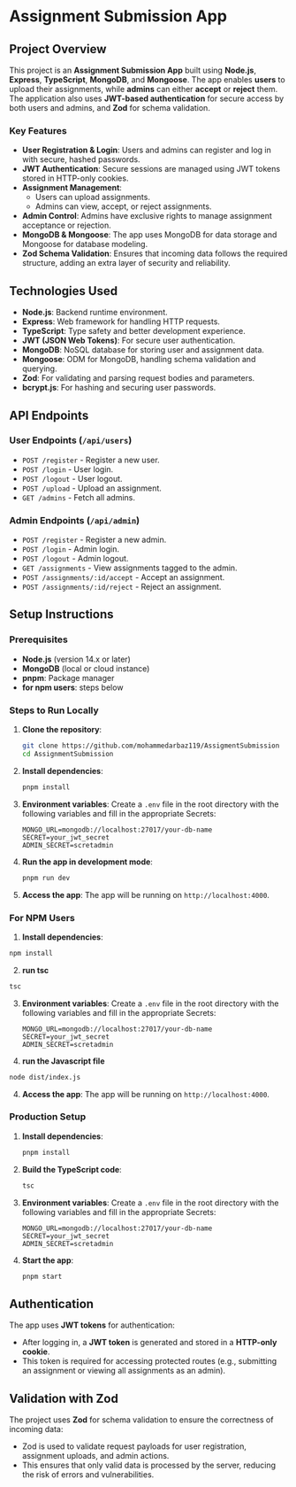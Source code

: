 # Assignment Submission App

## Project Overview

This project is an **Assignment Submission App** built using **Node.js**, **Express**, **TypeScript**, **MongoDB**, and **Mongoose**. The app enables **users** to upload their assignments, while **admins** can either **accept** or **reject** them. The application also uses **JWT-based authentication** for secure access by both users and admins, and **Zod** for schema validation.

### Key Features
- **User Registration & Login**: Users and admins can register and log in with secure, hashed passwords.
- **JWT Authentication**: Secure sessions are managed using JWT tokens stored in HTTP-only cookies.
- **Assignment Management**:
  - Users can upload assignments.
  - Admins can view, accept, or reject assignments.
- **Admin Control**: Admins have exclusive rights to manage assignment acceptance or rejection.
- **MongoDB & Mongoose**: The app uses MongoDB for data storage and Mongoose for database modeling.
- **Zod Schema Validation**: Ensures that incoming data follows the required structure, adding an extra layer of security and reliability.

## Technologies Used

- **Node.js**: Backend runtime environment.
- **Express**: Web framework for handling HTTP requests.
- **TypeScript**: Type safety and better development experience.
- **JWT (JSON Web Tokens)**: For secure user authentication.
- **MongoDB**: NoSQL database for storing user and assignment data.
- **Mongoose**: ODM for MongoDB, handling schema validation and querying.
- **Zod**: For validating and parsing request bodies and parameters.
- **bcrypt.js**: For hashing and securing user passwords.

## API Endpoints

### **User Endpoints** (`/api/users`)
- `POST /register` - Register a new user.
- `POST /login` - User login.
- `POST /logout` - User logout.
- `POST /upload` - Upload an assignment.
- `GET /admins` - Fetch all admins.

### **Admin Endpoints** (`/api/admin`)
- `POST /register` - Register a new admin.
- `POST /login` - Admin login.
- `POST /logout` - Admin logout.
- `GET /assignments` - View assignments tagged to the admin.
- `POST /assignments/:id/accept` - Accept an assignment.
- `POST /assignments/:id/reject` - Reject an assignment.

## Setup Instructions

### Prerequisites
- **Node.js** (version 14.x or later)
- **MongoDB** (local or cloud instance)
- **pnpm**: Package manager
- **for npm users**: steps below

### Steps to Run Locally

1. **Clone the repository**:

   ```bash
   git clone https://github.com/mohammedarbaz119/AssigmentSubmission
   cd AssignmentSubmission
   ```

2. **Install dependencies**:

   ```bash
   pnpm install
   ```

3. **Environment variables**: Create a `.env` file in the root directory with the following variables and fill in the appropriate Secrets:
   ```
   MONGO_URL=mongodb://localhost:27017/your-db-name
   SECRET=your_jwt_secret
   ADMIN_SECRET=scretadmin
   ```

4. **Run the app in development mode**:

   ```bash
   pnpm run dev
   ```

5. **Access the app**: The app will be running on `http://localhost:4000`.


### For NPM Users

1.  **Install dependencies**:
```bash
npm install
```

2.  **run tsc**
```bash
tsc
```
3. **Environment variables**: Create a `.env` file in the root directory with the following variables and fill in the appropriate Secrets:
   ```
   MONGO_URL=mongodb://localhost:27017/your-db-name
   SECRET=your_jwt_secret
   ADMIN_SECRET=scretadmin
   ```

4.  **run the Javascript file**
```bash
node dist/index.js
```

4. **Access the app**: The app will be running on `http://localhost:4000`.


### Production Setup

1. **Install dependencies**:

   ```bash
   pnpm install
   ```

2. **Build the TypeScript code**:

   ```bash
   tsc
   ```
   
3. **Environment variables**: Create a `.env` file in the root directory with the following variables and fill in the appropriate Secrets:
   ```
   MONGO_URL=mongodb://localhost:27017/your-db-name
   SECRET=your_jwt_secret
   ADMIN_SECRET=scretadmin
   ```

4. **Start the app**:

   ```bash
   pnpm start
   ```

## Authentication

The app uses **JWT tokens** for authentication:
- After logging in, a **JWT token** is generated and stored in a **HTTP-only cookie**.
- This token is required for accessing protected routes (e.g., submitting an assignment or viewing all assignments as an admin).

## Validation with Zod

The project uses **Zod** for schema validation to ensure the correctness of incoming data:
- Zod is used to validate request payloads for user registration, assignment uploads, and admin actions.
- This ensures that only valid data is processed by the server, reducing the risk of errors and vulnerabilities.


